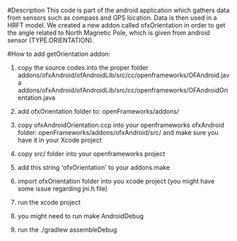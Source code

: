 #Description
This code is part of the android application which gathers data from sensors such as compass and GPS location. Data is then used in a HRFT model.
We created a new addon called ofxOrientation in order to get the angle related to North Magnetic Pole, which is 
given from android sensor (TYPE.ORIENTATION).

#How to add getOrientation addon:
1. copy the source codes into the proper folder
	addons/ofxAndroid/ofAndroidLib/src/cc/openframeworks/OFAndroid.java
	addons/ofxAndroid/ofAndroidLib/src/cc/openframeworks/OFAndroidOrientation.java

2. add ofxOrientation folder to:
	openFrameworks/addons/

3. copy ofxAndroidOrientation.ccp into your openframeworks ofxAndroid folder:
	openFrameworks/addons/ofxAndroid/src/
	and make sure you have it in your Xcode project

4. copy src/ folder into your openframeworks project

5. add this string 'ofxOrientation' to your addons.make

6. import ofxOrientation folder into you xcode project
	(you might have some issue regarding jni.h file)

7. run the xcode project

8. you might need to run make AndroidDebug

9. run the ./gradlew assembleDebug

	
